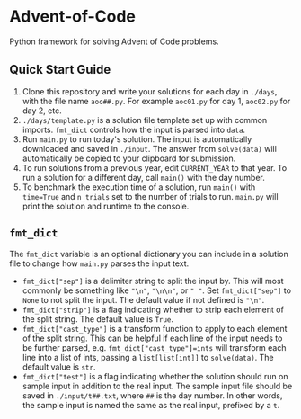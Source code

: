 # Advent-of-Code
Python framework for solving Advent of Code problems.
## Quick Start Guide
1. Clone this repository and write your solutions for each day in `./days`, with the file name `aoc##.py`. For example `aoc01.py` for day 1, `aoc02.py` for day 2, etc.
2. `./days/template.py` is a solution file template set up with common imports. `fmt_dict` controls how the input is parsed into `data`.
3. Run `main.py` to run today's solution. The input is automatically downloaded and saved in `./input`. The answer from `solve(data)` will automatically be copied to your clipboard for submission.
4. To run solutions from a previous year, edit `CURRENT_YEAR` to that year. To run a solution for a different day, call `main()` with the day number.
5. To benchmark the execution time of a solution, run `main()` with `time=True` and `n_trials` set to the number of trials to run. `main.py` will print the solution and runtime to the console.
## `fmt_dict`
The `fmt_dict` variable is an optional dictionary you can include in a solution file to change how `main.py` parses the input text.
* `fmt_dict["sep"]` is a delimiter string to split the input by. This will most commonly be something like `"\n"`, `"\n\n"`, or `" "`. Set `fmt_dict["sep"]` to `None` to not split the input. The default value if not defined is `"\n"`.
* `fmt_dict["strip"]` is a flag indicating whether to strip each element of the split string. The default value is `True`.
* `fmt_dict["cast_type"]` is a transform function to apply to each element of the split string. This can be helpful if each line of the input needs to be further parsed, e.g. `fmt_dict["cast_type"]=ints` will transform each line into a list of ints, passing a `list[list[int]]` to `solve(data)`. The default value is `str`.
* `fmt_dict["test"]` is a flag indicating whether the solution should run on sample input in addition to the real input. The sample input file should be saved in `./input/t##.txt`, where `##` is the day number. In other words, the sample input is named the same as the real input, prefixed by a `t`.
